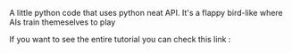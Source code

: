 A little python code that uses python neat API. It's a flappy bird-like where AIs train themeselves to play

If you want to see the entire tutorial you can check this link :
